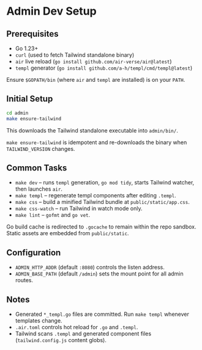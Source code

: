 # Admin Dev Setup

## Prerequisites

- Go 1.23+
- `curl` (used to fetch Tailwind standalone binary)
- `air` live reload (`go install github.com/air-verse/air@latest`)
- `templ` generator (`go install github.com/a-h/templ/cmd/templ@latest`)

Ensure `$GOPATH/bin` (where `air` and `templ` are installed) is on your `PATH`.

## Initial Setup

```bash
cd admin
make ensure-tailwind
```

This downloads the Tailwind standalone executable into `admin/bin/`.

`make ensure-tailwind` is idempotent and re-downloads the binary when `TAILWIND_VERSION` changes.

## Common Tasks

- `make dev` – runs `templ` generation, `go mod tidy`, starts Tailwind watcher, then launches `air`.
- `make templ` – regenerate templ components after editing `.templ`.
- `make css` – build a minified Tailwind bundle at `public/static/app.css`.
- `make css-watch` – run Tailwind in watch mode only.
- `make lint` – `gofmt` and `go vet`.

Go build cache is redirected to `.gocache` to remain within the repo sandbox. Static assets are embedded from `public/static`.

## Configuration

- `ADMIN_HTTP_ADDR` (default `:8080`) controls the listen address.
- `ADMIN_BASE_PATH` (default `/admin`) sets the mount point for all admin routes.

## Notes

- Generated `*_templ.go` files are committed. Run `make templ` whenever templates change.
- `.air.toml` controls hot reload for `.go` and `.templ`.
- Tailwind scans `.templ` and generated component files (`tailwind.config.js` content globs).
